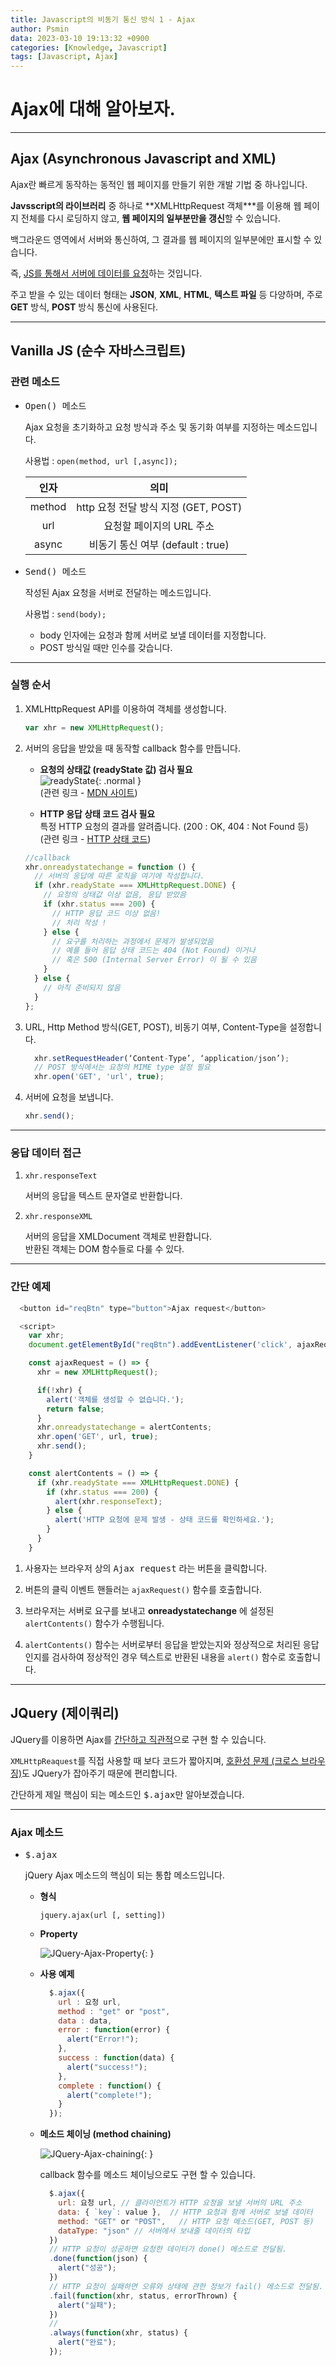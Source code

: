 ```yaml
---
title: Javascript의 비동기 통신 방식 1 - Ajax
author: Psmin
data: 2023-03-10 19:13:32 +0900
categories: [Knowledge, Javascript]
tags: [Javascript, Ajax]
---
```


# Ajax에 대해 알아보자.

---

## Ajax (Asynchronous Javascript and XML)

Ajax란 빠르게 동작하는 동적인 웹 페이지를 만들기 위한 개발 기법 중 하나입니다.

**Javsscript의 라이브러리** 중 하나로 **XMLHttpRequest 객체\***를 이용해 웹 페이지 전체를 다시 로딩하지 않고, **웹 페이지의 일부분만을 갱신**할 수 있습니다.

백그라운드 영역에서 서버와 통신하여, 그 결과를 웹 페이지의 일부분에만 표시할 수 있습니다.

즉, <u>JS를 통해서 서버에 데이터를 요청</u>하는 것입니다.

주고 받을 수 있는 데이터 형태는 **JSON**, **XML**, **HTML**, **텍스트 파일** 등 다양하며, 주로 **GET** 방식, **POST** 방식 통신에 사용된다.

---

## Vanilla JS (순수 자바스크립트)

### 관련 메소드

- <kbd>Open() 메소드</kbd>

  Ajax 요청을 초기화하고 요청 방식과 주소 및 동기화 여부를 지정하는 메소드입니다.

  사용법 : `open(method, url [,async]);`

  |  인자  |                 의미                 |
  | :----: | :----------------------------------: |
  | method | http 요청 전달 방식 지정 (GET, POST) |
  |  url   |       요청할 페이지의 URL 주소       |
  | async  |  비동기 통신 여부 (default : true)   |

- <kbd>Send() 메소드</kbd>

  작성된 Ajax 요청을 서버로 전달하는 메소드입니다.

  사용법 : `send(body);`

  - body 인자에는 요청과 함께 서버로 보낼 데이터를 지정합니다.
  - POST 방식일 때만 인수를 갖습니다.

---

### 실행 순서

1. XMLHttpRequest API를 이용하여 객체를 생성합니다.

   ```js
   var xhr = new XMLHttpRequest();
   ```

2. 서버의 응답을 받았을 때 동작할 callback 함수를 만듭니다.

   - **요청의 상태값 (readyState 값) 검사 필요**  
     ![readyState](/assets/img/readystate.png){: .normal }  
     (관련 링크 - [MDN 사이트](https://developer.mozilla.org/en-US/docs/Web/API/XMLHttpRequest/readyState))

   - **HTTP 응답 상태 코드 검사 필요**  
     특정 HTTP 요청의 결과를 알려줍니다. (200 : OK, 404 : Not Found 등)  
     (관련 링크 - [HTTP 상태 코드](https://developer.mozilla.org/ko/docs/Web/HTTP/Status))

   ```js
   //callback
   xhr.onreadystatechange = function () {
     // 서버의 응답에 따른 로직을 여기에 작성합니다.
     if (xhr.readyState === XMLHttpRequest.DONE) {
       // 요청의 상태값 이상 없음, 응답 받았음
       if (xhr.status === 200) {
         // HTTP 응답 코드 이상 없음!
         // 처리 작성 !
       } else {
         // 요구를 처리하는 과정에서 문제가 발생되었음
         // 예를 들어 응답 상태 코드는 404 (Not Found) 이거나
         // 혹은 500 (Internal Server Error) 이 될 수 있음
       }
     } else {
       // 아직 준비되지 않음
     }
   };
   ```

3. URL, Http Method 방식(GET, POST), 비동기 여부, Content-Type을 설정합니다.

   ```js
     xhr.setRequestHeader(‘Content-Type’, ‘application/json’);
     // POST 방식에서는 요청의 MIME type 설정 필요
     xhr.open('GET', 'url', true);
   ```

4. 서버에 요청을 보냅니다.

   ```js
   xhr.send();
   ```

---

### 응답 데이터 접근

1. `xhr.responseText`

   서버의 응답을 텍스트 문자열로 반환합니다.

2. `xhr.responseXML`

   서버의 응답을 XMLDocument 객체로 반환합니다.  
   반환된 객체는 DOM 함수들로 다룰 수 있다.

---

### 간단 예제

```js
  <button id="reqBtn" type="button">Ajax request</button>

  <script>
    var xhr;
    document.getElementById("reqBtn").addEventListener('click', ajaxRequest);

    const ajaxRequest = () => {
      xhr = new XMLHttpRequest();

      if(!xhr) {
        alert('객체를 생성할 수 없습니다.');
        return false;
      }
      xhr.onreadystatechange = alertContents;
      xhr.open('GET', url, true);
      xhr.send();
    }

    const alertContents = () => {
      if (xhr.readyState === XMLHttpRequest.DONE) {
        if (xhr.status === 200) {
          alert(xhr.responseText);
        } else {
          alert('HTTP 요청에 문제 발생 - 상태 코드를 확인하세요.');
        }
      }
    }
```

1. 사용자는 브라우저 상의 <kbd>Ajax request</kbd> 라는 버튼을 클릭합니다.

2. 버튼의 클릭 이벤트 핸들러는 `ajaxRequest()` 함수를 호출합니다.

3. 브라우저는 서버로 요구를 보내고 **onreadystatechange** 에 설정된 `alertContents()` 함수가 수행됩니다.

4. `alertContents()` 함수는 서버로부터 응답을 받았는지와 정상적으로 처리된 응답인지를 검사하여 정상적인 경우 텍스트로 반환된 내용을 `alert()` 함수로 호출합니다.

---

## JQuery (제이쿼리)

JQuery를 이용하면 Ajax를 <u>간단하고 직관적</u>으로 구현 할 수 있습니다.

`XMLHttpReaquest`를 직접 사용할 때 보다 코드가 짧아지며, <u>호환성 문제 (크로스 브라우징)</u>도 JQuery가 잡아주기 때문에 편리합니다.

간단하게 제일 핵심이 되는 메소드인 <kbd>$.ajax</kbd>만 알아보겠습니다.

---

### Ajax 메소드

- <kbd>$.ajax</kbd>

  jQuery Ajax 메소드의 핵심이 되는 통합 메소드입니다.

  - **형식**

    `jquery.ajax(url [, setting])`

  - **Property**

    ![JQuery-Ajax-Property](/assets/img/jquery-ajax-property.png){: }

  - **사용 예제**

    ```js
      $.ajax({
        url : 요청 url,
        method : "get" or "post",
        data : data,
        error : function(error) {
          alert("Error!");
        },
        success : function(data) {
          alert("success!");
        },
        complete : function() {
          alert("complete!");
        }
      });
    ```

  - **메소드 체이닝 (method chaining)**

    ![JQuery-Ajax-chaining](/assets/img/jquery-ajax-chaining.png){: }

    callback 함수를 메소드 체이닝으로도 구현 할 수 있습니다.

    ```js
      $.ajax({
        url: 요청 url, // 클라이언트가 HTTP 요청을 보낼 서버의 URL 주소
        data: { `key`: value },  // HTTP 요청과 함께 서버로 보낼 데이터
        method: "GET" or "POST",   // HTTP 요청 메소드(GET, POST 등)
        dataType: "json" // 서버에서 보내줄 데이터의 타입
      })
      // HTTP 요청이 성공하면 요청한 데이터가 done() 메소드로 전달됨.
      .done(function(json) {
        alert("성공");
      })
      // HTTP 요청이 실패하면 오류와 상태에 관한 정보가 fail() 메소드로 전달됨.
      .fail(function(xhr, status, errorThrown) {
        alert("실패");
      })
      //
      .always(function(xhr, status) {
        alert("완료");
      });
    ```
